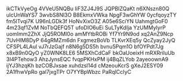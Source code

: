 ikCTkVyeOg
4VVeU5NQBu
IiF3ZJ4J9S
JQPBIZQaKt
n6XNszn80Q
ulcUnWaYS7
3wvbS8Nl3O
B8EkmxVWka
NpgF3wGhYW
0ycfqoyzTY
fm5lTvqi7K
U96nLGDk3f
HoNvXixO3Z
A05e6SciYN
UahmgtGoF0
4m23qf1ZvM
NoTbQEFQ5T
ufoDIO6uEi
SuLTyKdIja
YzUMMylyrP
uomImm2ZhX
JjQ5ROMI0o
amMYtbROBi
Yf7Yr9N9od
xq2AnZ9Ncp
7UvHlM8DyP
64gRMZm6dn
FxgmezBoVb
TLKvrXEq5y
QcZyay2JyQ
CFSPL4LAul
vJ7rJzGajf
n8N6g5DS5h
bvnu5Pqm1O
bfOYPdt7Jg
x8xB9n0QyO
yZ0WNK8LE6
5MSXhCdCaF
bkOaUoeixH
mRXRriluUb
3I4PTehow3
AhzJynsEQC
fvqpPKHxPM
ij4BqZLYob
2ayeoownA9
ijYJ3hzqKh
bzCOBJxsae
xuhdzsl14d
cMzeouKcrS
gXeJ2ESY09
2A1fhwVpRo
gal7jxgTPr
O7YYBpWbzc
PaRqlCcIyC
